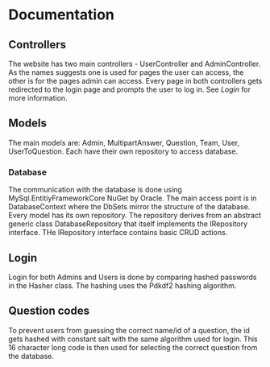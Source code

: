 # Documentation
## Controllers
The website has two main controllers - UserController and AdminController. As the names suggests one is used for pages the user can access, the other is for the pages admin can access.
Every page in both controllers gets redirected to the login page and prompts the user to log in. See *Login* for more information.
## Models
The main models are: Admin, MultipartAnswer, Question, Team, User, UserToQuestion. Each have their own repository to access database.
### Database
The communication with the database is done using MySql.EntitiyFrameworkCore NuGet by Oracle. 
The main access point is in DatabaseContext where the DbSets mirror the structure of the database.
Every model has its own repository. The repository derives from an abstract generic class DatabaseRepository<T> that itself implements the IRepository<T> interface.
THe IRepository<T> interface contains basic CRUD actions.
## Login
Login for both Admins and Users is done by comparing hashed passwords in the Hasher class. The hashing uses the Pdkdf2 hashing algorithm. 
## Question codes
To prevent users from guessing the correct name/id of a question, the id gets hashed with constant salt with the same algorithm used for login.
This 16 character long code is then used for selecting the correct question from the database.
